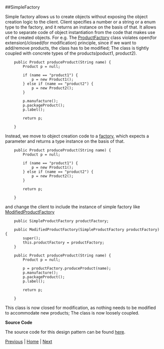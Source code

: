 ##SimpleFactory

Simple factory allows us to create objects without exposing the object creation logic to the client. Client specifies a number or a string or a enum type to the factory, and it returns an instance on the basis of that. It allows use to separate code of object instantiation from the code that makes use of the created objects. For e.g. The [ProductFactory](https://github.com/joed7/Creational-design-patterns/blob/master/src/com/pattern/simplefactory/ProductFactory.java) class violates open(for extension)/closed(for modification) principle, since if we want to add/remove products, the class has to be modified; The class is tightly coupled with concrete types of the products(poduct1, product2).

```
	public Product produceProduct(String name) {
		Product p = null;

		if (name == "product1") {
			p = new Product1();
		} else if (name == "product2") {
			p = new Product2();
		}
		
		p.manufacture();
		p.packageProduct();
		p.label();

		return p;

	}
```	  

Instead, we move to object creation code to a [factory](https://github.com/joed7/Creational-design-patterns/blob/master/src/com/pattern/simplefactory/SimpleProductFactory.java), which expects a parameter and returns a type instance on the basis of that.

```
	public Product produceProduct(String name) {
		Product p = null;

		if (name == "product1") {
			p = new Product1();
		} else if (name == "product2") {
			p = new Product2();
		}

		return p;

	}
```	

and change the client to include the instance of simple factory like [ModifiedProductFactory](https://github.com/joed7/Creational-design-patterns/blob/master/src/com/pattern/simplefactory/ModifiedProductFactory.java)

```
	public SimpleProductFactory productFactory;

	public ModifiedProductFactory(SimpleProductFactory productFactory) {
		super();
		this.productFactory = productFactory;
	}

	public Product produceProduct(String name) {
		Product p = null;

		p = productFactory.produceProduct(name);
		p.manufacture();
		p.packageProduct();
		p.label();

		return p;

	}
```

This class is now closed for modification, as nothing needs to be modified to accommodate new products; The class is now loosely coupled. 	

__Source Code__

The source code for this design pattern can be found [here](https://github.com/joed7/Creational-design-patterns/tree/master/src/com/pattern/simplefactory).

[Previous](https://github.com/joed7/Creational-design-patterns/blob/master/singleton.md)  |  [Home](https://github.com/joed7/Creational-design-patterns/blob/master/home.md)  |  [Next](https://github.com/joed7/Creational-design-patterns/blob/master/factorymethod.md)
